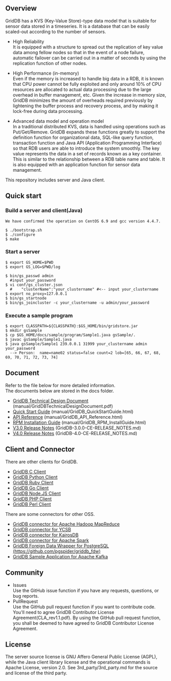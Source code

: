 ## Overview
  GridDB has a KVS (Key-Value Store)-type data model that is suitable for sensor data stored in a timeseries. It is a database that can be easily scaled-out according to the number of sensors.

  * High Reliability  
    It is equipped with a structure to spread out the replication of key value data among fellow nodes so that in the event of a node failure, automatic failover can be carried out in a matter of seconds by using the replication function of other nodes.

  * High Performance (in-memory)  
   Even if the memory is increased to handle big data in a RDB, it is known that CPU power cannot be fully exploited and only around 10% of CPU resources are allocated to actual data processing due to the large overhead in buffer management, etc. Given the increase in memory size, GridDB minimizes the amount of overheads required previously by lightening the buffer process and recovery process, and by making it lock-free during data processing.

  * Advanced data model and operation model  
    In a traditional distributed KVS, data is handled using operations such as Put/Get/Remove. GridDB expands these functions greatly to support the definition function for organizational data, SQL-like query function, transaction function and Java API (Application Programming Interface) so that RDB users are able to introduce the system smoothly. The key value represents the data in a set of records known as a key container. This is similar to the relationship between a RDB table name and table. It is also equipped with an application function for sensor data management.

  This repository includes server and Java client.

## Quick start
### Build a server and client(Java)
    We have confirmed the operation on CentOS 6.9 and gcc version 4.4.7.

    $ ./bootstrap.sh
    $ ./configure
    $ make 
    
### Start a server
    $ export GS_HOME=$PWD
    $ export GS_LOG=$PWD/log

    $ bin/gs_passwd admin
      #input your_password
    $ vi conf/gs_cluster.json
      #    "clusterName":"your_clustername" #<-- input your_clustername
    $ export no_proxy=127.0.0.1
    $ bin/gs_startnode
    $ bin/gs_joincluster -c your_clustername -u admin/your_password

### Execute a sample program
    $ export CLASSPATH=${CLASSPATH}:$GS_HOME/bin/gridstore.jar
    $ mkdir gsSample
    $ cp $GS_HOME/docs/sample/program/Sample1.java gsSample/.
    $ javac gsSample/Sample1.java
    $ java gsSample/Sample1 239.0.0.1 31999 your_clustername admin your_password
      --> Person:  name=name02 status=false count=2 lob=[65, 66, 67, 68, 69, 70, 71, 72, 73, 74]

## Document
  Refer to the file below for more detailed information.  
  The documents below are stored in the docs folder.
  - [GridDB Technical Design Document](https://griddb.github.io/griddb_nosql/manual/GridDBTechnicalDesignDocument.pdf)  (manual/GridDBTechnicalDesignDocument.pdf)
  - [Quick Start Guide](https://griddb.github.io/griddb_nosql/manual/GridDB_QuickStartGuide.html) (manual/GridDB_QuickStartGuide.html)
  - [API Reference](https://griddb.github.io/griddb_nosql/manual/GridDB_API_Reference.html) (manual/GridDB_API_Reference.html)
  - [RPM Installation Guide](https://griddb.github.io/griddb_nosql/manual/GridDB_RPM_InstallGuide.html) (manual/GridDB_RPM_InstallGuide.html)
  - [V3.0 Release Notes](docs/GridDB-3.0.0-CE-RELEASE_NOTES.md) (GridDB-3.0.0-CE-RELEASE_NOTES.md)
  - [V4.0 Release Notes](docs/GridDB-4.0-CE-RELEASE_NOTES.md) (GridDB-4.0-CE-RELEASE_NOTES.md)

## Client and Connector
  There are other clients for GridDB.
  * [GridDB C Client](https://github.com/griddb/c_client)
  * [GridDB Python Client](https://github.com/griddb/python_client)
  * [GridDB Ruby Client](https://github.com/griddb/griddb_client)
  * [GridDB Go Client](https://github.com/griddb/go_client)
  * [GridDB Node.JS Client](https://github.com/griddb/nodejs_client)
  * [GridDB PHP Client](https://github.com/griddb/php_client)
  * [GridDB Perl Client](https://github.com/griddb/perl_client)

  There are some connectors for other OSS.
  * [GridDB connector for Apache Hadoop MapReduce](https://github.com/griddb/griddb_hadoop_mapreduce)
  * [GridDB connector for YCSB](https://github.com/griddb/griddb_ycsb)
  * [GridDB connector for KairosDB](https://github.com/griddb/griddb_kairosdb)
  * [GridDB connector for Apache Spark](https://github.com/griddb/griddb_spark)
  * [GridDB Foreign Data Wrapper for PostgreSQL (https://github.com/pgspider/griddb_fdw)](https://github.com/pgspider/griddb_fdw)
  * [GridDB Sample Application for Apache Kafka](https://github.com/griddb/griddb_kafka_sample_app)

## Community
  * Issues  
    Use the GitHub issue function if you have any requests, questions, or bug reports. 
  * PullRequest  
    Use the GitHub pull request function if you want to contribute code.
    You'll need to agree GridDB Contributor License Agreement(CLA_rev1.1.pdf).
    By using the GitHub pull request function, you shall be deemed to have agreed to GridDB Contributor License Agreement.

## License
  The server source license is GNU Affero General Public License (AGPL), 
  while the Java client library license and the operational commands is Apache License, version 2.0.
  See 3rd_party/3rd_party.md for the source and license of the third party.

